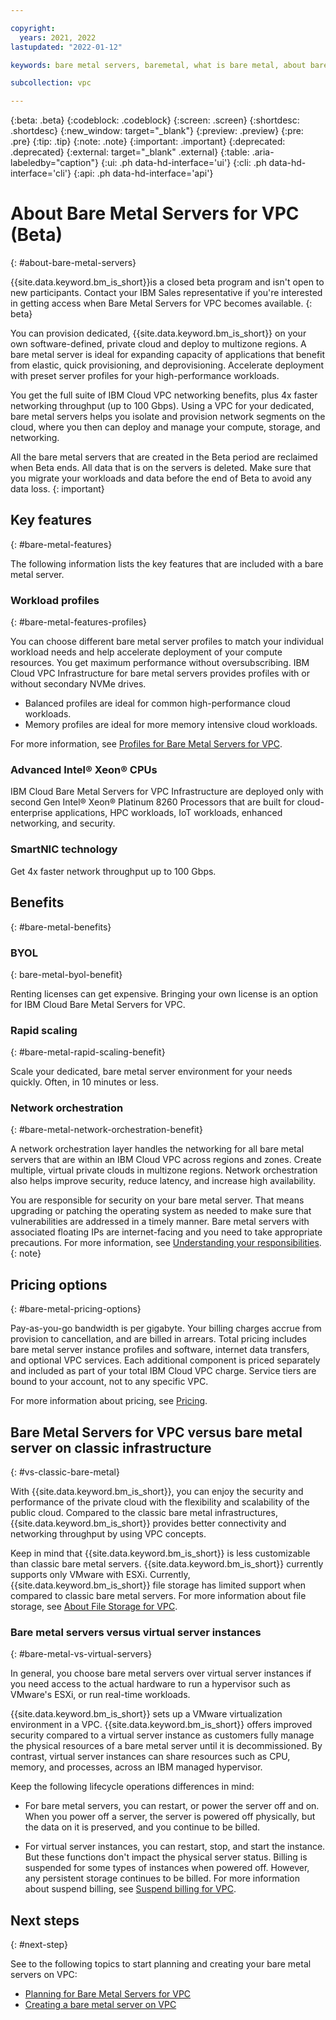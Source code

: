 ```yaml
---

copyright:
  years: 2021, 2022
lastupdated: "2022-01-12"

keywords: bare metal servers, baremetal, what is bare metal, about bare metal, bare metal features, bare metal benefits

subcollection: vpc

---
```


{:beta: .beta}
{:codeblock: .codeblock}
{:screen: .screen}
{:shortdesc: .shortdesc}
{:new_window: target="_blank"}
{:preview: .preview}
{:pre: .pre}
{:tip: .tip}
{:note: .note}
{:important: .important}
{:deprecated: .deprecated}
{:external: target="_blank" .external}
{:table: .aria-labeledby="caption"}
{:ui: .ph data-hd-interface='ui'}
{:cli: .ph data-hd-interface='cli'}
{:api: .ph data-hd-interface='api'}

# About Bare Metal Servers for VPC (Beta)
{: #about-bare-metal-servers}

{{site.data.keyword.bm_is_short}}is a closed beta program and isn't open to new participants. Contact your IBM Sales representative if you're interested in getting access when Bare Metal Servers for VPC becomes available. 
{: beta}

You can provision dedicated, {{site.data.keyword.bm_is_short}} on your own software-defined, private cloud and deploy to multizone regions. A bare metal server is ideal for expanding capacity of applications that benefit from elastic, quick provisioning, and deprovisioning. Accelerate deployment with preset server profiles for your high-performance workloads.  

You get the full suite of IBM Cloud VPC networking benefits, plus 4x faster networking throughput (up to 100 Gbps). Using a VPC for your dedicated, bare metal servers helps you isolate and provision network segments on the cloud, where you then can deploy and manage your compute, storage, and networking.  

All the bare metal servers that are created in the Beta period are reclaimed when Beta ends. All data that is on the servers is deleted. Make sure that you migrate your workloads and data before the end of Beta to avoid any data loss.
{: important}

## Key features
{: #bare-metal-features}

The following information lists the key features that are included with a bare metal server.

### Workload profiles
{: #bare-metal-features-profiles}

You can choose different bare metal server profiles to match your individual workload needs and help accelerate deployment of your compute resources. You get maximum performance without oversubscribing. IBM Cloud VPC Infrastructure for bare metal servers provides profiles with or without secondary NVMe drives. 

* Balanced profiles are ideal for common high-performance cloud workloads. 
* Memory profiles are ideal for more memory intensive cloud workloads. 

For more information, see [Profiles for Bare Metal Servers for VPC](/docs/vpc?topic=vpc-bare-metal-servers-profile).

### Advanced Intel® Xeon® CPUs 

IBM Cloud Bare Metal Servers for VPC Infrastructure are deployed only with second Gen Intel® Xeon® Platinum 8260 Processors that are built for cloud-enterprise applications, HPC workloads, IoT workloads, enhanced networking, and security. 

### SmartNIC technology  

Get 4x faster network throughput up to 100 Gbps. 

## Benefits
{: #bare-metal-benefits}

### BYOL
{: bare-metal-byol-benefit}

Renting licenses can get expensive. Bringing your own license is an option for IBM Cloud Bare Metal Servers for VPC.  

### Rapid scaling
{: #bare-metal-rapid-scaling-benefit}

Scale your dedicated, bare metal server environment for your needs quickly. Often, in 10 minutes or less.  

### Network orchestration 
{: #bare-metal-network-orchestration-benefit}

A network orchestration layer handles the networking for all bare metal servers that are within an IBM Cloud VPC across regions and zones. Create multiple, virtual private clouds in multizone regions. Network orchestration also helps improve security, reduce latency, and increase high availability. 

You are responsible for security on your bare metal server. That means upgrading or patching the operating system as needed to make sure that vulnerabilities are addressed in a timely manner. Bare metal servers with associated floating IPs are internet-facing and you need to take appropriate precautions. For more information, see [Understanding your responsibilities](/docs/vpc?topic=vpc-responsibilities-vpc#security-compliance).
{: note}

## Pricing options
{: #bare-metal-pricing-options}

Pay-as-you-go bandwidth is per gigabyte. Your billing charges accrue from provision to cancellation, and are billed in arrears. Total pricing includes bare metal server instance profiles and software, internet data transfers, and optional VPC services. Each additional component is priced separately and included as part of your total IBM Cloud VPC charge. Service tiers are bound to your account, not to any specific VPC.

For more information about pricing, see [Pricing](https://www.ibm.com/cloud/vpc/pricing#tab_2651670).

## Bare Metal Servers for VPC versus bare metal server on classic infrastructure
{: #vs-classic-bare-metal}

With {{site.data.keyword.bm_is_short}}, you can enjoy the security and performance of the private cloud with the flexibility and scalability of the public cloud. Compared to the classic bare metal infrastructures, {{site.data.keyword.bm_is_short}} provides better connectivity and networking throughput by using VPC concepts. 

Keep in mind that {{site.data.keyword.bm_is_short}} is less customizable than classic bare metal servers. {{site.data.keyword.bm_is_short}} currently supports only VMware with ESXi. Currently, {{site.data.keyword.bm_is_short}} file storage has limited support when compared to classic bare metal servers. For more information about file storage, see [About File Storage for VPC](/docs/vpc?topic=vpc-file-storage-vpc-about). 

### Bare metal servers versus virtual server instances
{: #bare-metal-vs-virtual-servers}

In general, you choose bare metal servers over virtual server instances if you need access to the actual hardware to run a hypervisor such as VMware's ESXi, or run real-time workloads. 

{{site.data.keyword.bm_is_short}} sets up a VMware virtualization environment in a VPC. {{site.data.keyword.bm_is_short}} offers improved security compared to a virtual server instance as customers fully manage the physical resources of a bare metal server until it is decommissioned. By contrast, virtual server instances can share resources such as CPU, memory, and processes, across an IBM managed hypervisor.

Keep the following lifecycle operations differences in mind: 

* For bare metal servers, you can restart, or power the server off and on. When you power off a server, the server is powered off physically, but the data on it is preserved, and you continue to be billed.

* For virtual server instances, you can restart, stop, and start the instance. But these functions don't impact the physical server status. Billing is suspended for some types of instances when powered off. However, any persistent storage continues to be billed. For more information about suspend billing, see [Suspend billing for VPC](/docs/vpc?topic=vpc-suspend-billing).

<!--## High-level architecture of Bare Metal Servers for VPC
{: #architecture-diagram}-->

<!--Figure 1 shows an example of how bare metal servers can use the VPC networking functionality. For more information about VPC networking, see [About networking](/docs/vpc?topic=vpc-about-networking-for-vpc).-->

<!--![Figure showing connectivity and security of Bare Metal Servers for VPC](images/bare_metal_server_network_diagram.png "Figure showing connectivity and security of Bare Metal Servers for VPC"){: caption="Figure 1. Bare Metal Servers for VPC connectivity and security" caption-side="bottom"}-->

<!--See Figure 2 for the isolation architecture of Bare Metal Servers for VPC. For more information about VPC workload isolation architecture, see [VPC workload isolation architecture](/docs/vpc?topic=vpc-vpc-isolation#vpc_architecture).-->

<!--![Figure showing isolation architecture of Bare Metal Servers for VPC](images/bare_metal_server_archi_diagram.png "Figure showing isolation architecture of Bare Metal Servers for VPC"){: caption="Figure 2. Isolation architecture of Bare Metal Servers for VPC" caption-side="bottom"}-->

## Next steps
{: #next-step}

See to the following topics to start planning and creating your bare metal servers on VPC:

* [Planning for Bare Metal Servers for VPC](/docs/vpc?topic=vpc-planning-for-bare-metal-servers)
* [Creating a bare metal server on VPC](/docs/vpc?topic=vpc-creating-bare-metal-servers)
